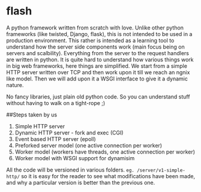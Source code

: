 flash
=====

A python framework written from scratch with love. Unlike other python frameworks (like twisted, Django, flask), this is not intended to be used in a production environment. This rather is intended as a learning tool to understand how the server side components work (main focus being on servers and scalbility). 
Everything from the server to the request handlers are written in python. It is quite hard to understand how various things work in big web frameworks, here things are simplified. We start from a simple HTTP server written over TCP and then work upon it till we reach an ngnix like model. Then we will add upon it a WSGI interface to give it a dynamic nature. 

No fancy libraries, just plain old python code. So you can understand stuff without having to walk on a tight-rope ;)

##Steps taken by us
  1. Simple HTTP server
  2. Dynamic HTTP server - fork and exec (CGI)
  3. Event based HTTP server (epoll)
  4. Preforked server model (one active connection per worker)
  5. Worker model (workers have threads, one active connection per worker)
  6. Worker model with WSGI support for dynamisim 
  
All the code will be versioned in various folders. ```eg. /server/v1-simple-http/``` so it is easy for the reader to see what modifications have been made, and why a particular version is better than the previous one. 
